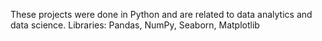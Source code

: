These projects were done in Python and are related to data analytics and data science.
Libraries: Pandas, NumPy, Seaborn, Matplotlib
